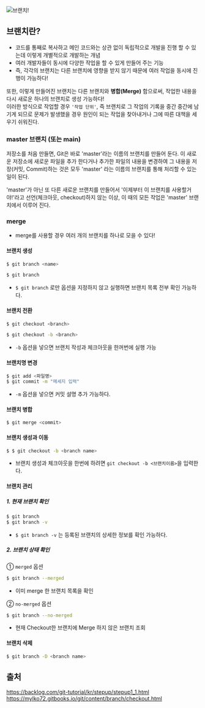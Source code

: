 ![브랜치!](https://blog.kakaocdn.net/dn/IW5ML/btq16RgrwdH/b9H4IXYQC1ZBLlsjOkRI51/img.png "링크 설명(title)을 작성하세요.")

## 브랜치란?
- 코드를 통째로 복사하고 메인 코드와는 상관 없이 독립적으로 개발을 진행 할 수 있는데 이렇게 개별적으로 개발하는 개념
- 여러 개발자들이 동시에 다양한 작업을 할 수 있게 만들어 주는 기능
- 즉, 각각의 브랜치는 다른 브랜치에 영향을 받지 않기 때문에 여러 작업을 동시에 진행이 가능하다!

또한, 이렇게 만들어진 브랜치는 다른 브랜치와 **병합(Merge)** 함으로써, 작업한 내용을 다시 새로운 하나의 브랜치로 생성 가능하다! <br>
이러한 방식으로 작업할 경우 `'작업 단위'`, 즉 브랜치로 그 작업의 기록을 중간 중간에 남기게 되므로 문제가 발생했을 경우 원인이 되는 작업을 찾아내거나 그에 따른 대책을 세우기 쉬워진다.

### master 브랜치 (또는 main)
저장소를 처음 만들면, Git은 바로 'master'라는 이름의 브랜치를 만들어 둔다. 이 새로운 저장소에 새로운 파일을 추가 한다거나 추가한 파일의 내용을 변경하여 그 내용을 저장(커밋, Commit)하는 것은 모두 'master' 라는 이름의 브랜치를 통해 처리할 수 있는 일이 된다.

'master'가 아닌 또 다른 새로운 브랜치를 만들어서 '이제부터 이 브랜치를 사용할거야!'라고 선언(체크아웃, checkout)하지 않는 이상, 이 때의 모든 작업은 'master' 브랜치에서 이루어 진다.

### merge
- merge를 사용할 경우 여러 개의 브랜치를 하나로 모을 수 있다!


#### 브랜치 생성

```sh
$ git branch <name>
```

```s
$ git branch
```
- `$ git branch` 로만 옵션을 지정하지 않고 실행하면 브랜치 목록 전부 확인 가능하다.

#### 브랜치 전환
```sh
$ git checkout <branch>
```

```sh
$ git checkout -b <branch>
```
- `-b` 옵션을 넣으면 브랜치 작성과 체크아웃을 한꺼번에 실행 가능

#### 브랜치명 변경
```sh
$ git add <파일명>
$ git commit -m "메세지 입력"
```
- `-m` 옵션을 넣으면 커밋 설명 추가 가능하다.

#### 브랜치 병합
```sh
$ git merge <commit>
```

#### 브랜치 생성과 이동
```sh
$ $ git checkout -b <branch name>
```
- 브랜치 생성과 체크아웃을 한번에 하려면 `git checkout -b <브랜치이름>`을 입력한다.

#### 브랜치 관리
##### 1. 현재 브랜치 확인
```sh
$ git branch
$ git branch -v
```
- `$ git branch -v` 는 등록된 브랜치의 상세한 정보를 확인 가능하다.

##### 2. 브랜치 상태 확인
① `merged` 옵션
```sh
$ git branch --merged
```
- 이미 merge 한 브랜치 목록을 확인

② `no-merged` 옵션
```sh
$ git branch --no-merged
```
- 현재 Checkout한 브랜치에 Merge 하지 않은 브랜치 조회

#### 브랜치 삭제
```sh
$ git branch -D <branch name>
```


## 출처
https://backlog.com/git-tutorial/kr/stepup/stepup1_1.html <br> 
https://mylko72.gitbooks.io/git/content/branch/checkout.html
